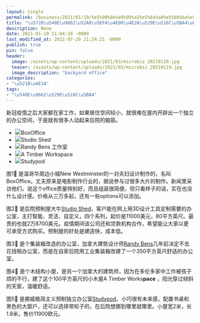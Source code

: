 ```yaml
---
layout: single
permalink: /business/2021/01/19/%e5%90%8e%e9%99%a2%e5%8a%a0%e5%bb%ba%e5%8a%9e%e5%85%ac%e5%ae%a4/
title: "\u5728\u540E\u9662\u52A0\u5EFA\u4E00\u4E2A\u529E\u516C\u5BA4\uFF1F"
description: None
date: 2021-01-19 21:04:10 -0000
last_modified_at: 2022-07-29 21:24:21 -0000
publish: true
pin: false
header:
  image: /assets/wp-content/uploads/2021/03/microbiz_20210119.jpg
  teaser: /assets/wp-content/uploads/2021/03/microbiz_20210119.jpg
  image_description: "backyard office"
categories:
- "\u521B\u4E1A"
tags:
- "\u540E\u9662\u529E\u516C\u5BA4"
---
```

新冠疫情之后大家都在家工作，如果居住空间较小，就很难在屋内开辟出一个独立的办公空间，于是就有很多人动起来后院的脑筋。

* ![](/assets/wp-content/uploads/2021/03/210119-BoxOffice.jpg)BoxOffice
* ![](/assets/wp-content/uploads/2021/03/210119-Studio-Shed.jpg)Studio Shed
* ![](/assets/wp-content/uploads/2021/03/210119_Randy-Bens-772x1024.jpg)Randy Bens 工作室
* ![](/assets/wp-content/uploads/2021/03/210119-A-Timber-Workspace.jpg)A Timber Workspace
* ![](/assets/wp-content/uploads/2021/03/210119-Studypod-770x1024.jpg)Studypod

图1⃣️ 是温哥华周边小城New Westminster的一对夫妇设计制作的，名叫BoxOffice。丈夫原来是电影制作行业的，据说参与过很多大片的制作。新闻里采访他们，说这个office质量特别好，而且组装很简便。但只看样子的话，实在也没什么设计感。价格从三万多起，还有一些options可以添加。

图2⃣️ 是后院预制屋大牛[Studio Shed](https://www.studio-shed.com)，客户能在网上用3D设计工具定制需要的办公室，主打智能、灵活、自定义，四个系列，起价是11000美元，80平方英尺。最贵的也就2万8700美元。疫情期间该公司还和贷款机构合作，希望能让大家以更可承受方式购买。预制屋的好处是建造快，成本低。

图3⃣️ 是个集装箱改造的办公室，加拿大建筑设计师[Randy Bens](https://www.rb-architect.com)几年前决定不去花钱租办公室，而是在自家后院用工业集装箱改建了一个350平方英尺舒适的办公室。

图4⃣️ 是个木结构小屋，是另一个加拿大的建筑师，因为在多伦多家中工作被孩子烦的不行，建了这个100平方英尺的小木屋A Timber Works**pace** ，阳光穿过倾斜的天窗，温暖舒适。

图5⃣️ 是挪威极简主义预制独立办公室[Studypod](https://www.studypod.no)，小巧很有未来感，配置书桌和黑色的大窗户，还可以选择带轮子的，在后院想挪到哪里就哪里。小屋宽2米，长1.8米，售价11900欧元。
